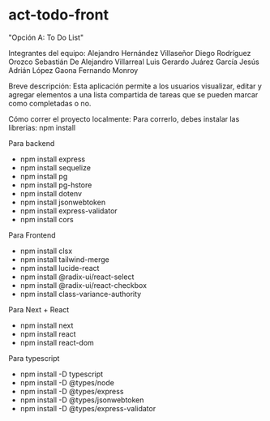 # act-todo-front

"Opción A: To Do List"

Integrantes del equipo:
Alejandro Hernández Villaseñor
Diego Rodríguez Orozco
Sebastián De Alejandro Villarreal
Luis Gerardo Juárez García
Jesús Adrián López Gaona
Fernando Monroy

Breve descripción:
Esta aplicación permite a los usuarios visualizar, editar y agregar elementos
a una lista compartida de tareas que se pueden marcar como completadas o no.


Cómo correr el proyecto localmente:
Para correrlo, debes instalar las librerias:
npm install

Para backend

* npm install express  
* npm install sequelize  
* npm install pg  
* npm install pg-hstore  
* npm install dotenv  
* npm install jsonwebtoken  
* npm install express-validator  
* npm install cors  

Para Frontend

* npm install clsx  
* npm install tailwind-merge  
* npm install lucide-react  
* npm install @radix-ui/react-select  
* npm install @radix-ui/react-checkbox  
* npm install class-variance-authority

Para Next + React 
* npm install next  
* npm install react  
* npm install react-dom

Para typescript
* npm install -D typescript  
* npm install -D @types/node  
* npm install -D @types/express  
* npm install -D @types/jsonwebtoken  
* npm install -D @types/express-validator  






